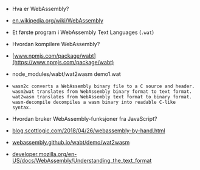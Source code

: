 
- Hva er WebAssembly?
 - [en.wikipedia.org/wiki/WebAssembly](https://en.wikipedia.org/wiki/WebAssembly)
- Et første program i WebAssembly Text Languages (`.wat`)

- Hvordan kompilere WebAssembly?
 - [www.npmjs.com/package/wabt](https://www.npmjs.com/package/wabt)
 - node_modules/wabt/wat2wasm demo1.wat
 - 
   ```
   wasm2c converts a WebAssembly binary file to a C source and header.
   wasm2wat translates from WebAssembly binary format to text format.
   wat2wasm translates from WebAssembly text format to binary format.
   wasm-decompile decompiles a wasm binary into readable C-like syntax.
   ```

- Hvordan bruker WebAssembly-funksjoner fra JavaScript?

- [blog.scottlogic.com/2018/04/26/webassembly-by-hand.html](https://blog.scottlogic.com/2018/04/26/webassembly-by-hand.html)
- [webassembly.github.io/wabt/demo/wat2wasm](https://webassembly.github.io/wabt/demo/wat2wasm)
- [developer.mozilla.org/en-US/docs/WebAssembly/Understanding_the_text_format](https://developer.mozilla.org/en-US/docs/WebAssembly/Understanding_the_text_format)

